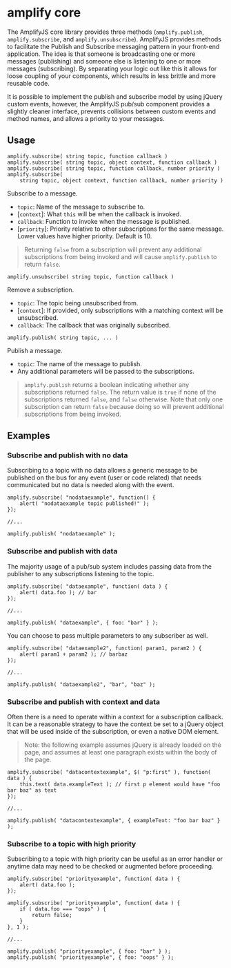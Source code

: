 # amplify core

The AmplifyJS core library provides three methods (`amplify.publish`, `amplify.subscribe`, and `amplify.unsubscribe`). AmplifyJS provides methods to facilitate the Publish and Subscribe messaging pattern in your front-end application. The idea is that someone is broadcasting one or more messages (publishing) and someone else is listening to one or more messages (subscribing). By separating your logic out like this it allows for loose coupling of your components, which results in less brittle and more reusable code.

It is possible to implement the publish and subscribe model by using jQuery custom events, however, the AmplifyJS pub/sub component provides a slightly cleaner interface, prevents collisions between custom events and method names, and allows a priority to your messages.

## Usage

	amplify.subscribe( string topic, function callback )
	amplify.subscribe( string topic, object context, function callback )
	amplify.subscribe( string topic, function callback, number priority )
	amplify.subscribe(
		string topic, object context, function callback, number priority )

Subscribe to a message.

* `topic`: Name of the message to subscribe to.
* [`context`]: What `this` will be when the callback is invoked.
* `callback`: Function to invoke when the message is published.
* [`priority`]: Priority relative to other subscriptions for the same message. Lower values have higher priority. Default is 10.

> Returning `false` from a subscription will prevent any additional subscriptions from being invoked and will cause `amplify.publish` to return `false`.

<pre><code>amplify.unsubscribe( string topic, function callback )</code></pre>

Remove a subscription.

* `topic`: The topic being unsubscribed from.
* [`context`]: If provided, only subscriptions with a matching context will be unsubscribed.
* `callback`: The callback that was originally subscribed.

<pre><code>amplify.publish( string topic, ... )</code></pre>

Publish a message.

* `topic`: The name of the message to publish.
* Any additional parameters will be passed to the subscriptions.

> `amplify.publish` returns a boolean indicating whether any subscriptions returned `false`.
> The return value is `true` if none of the subscriptions returned `false`, and `false` otherwise. Note that only one subscription can return `false` because doing so will prevent additional subscriptions from being invoked.

## Examples

### Subscribe and publish with no data

Subscribing to a topic with no data allows a generic message to be
published on the bus for any event (user or code related) that needs communicated but no data
is needed along with the event.

	amplify.subscribe( "nodataexample", function() {
		alert( "nodataexample topic published!" );
	});
	
	//...
	
	amplify.publish( "nodataexample" );

### Subscribe and publish with data

The majority usage of a pub/sub system includes passing data from the
publisher to any subscriptions listening to the topic.

	amplify.subscribe( "dataexample", function( data ) {
		alert( data.foo ); // bar
	});
	
	//...
	
	amplify.publish( "dataexample", { foo: "bar" } );

You can choose to pass multiple parameters to any subscriber as well.

	amplify.subscribe( "dataexample2", function( param1, param2 ) {
		alert( param1 + param2 ); // barbaz
	});
	
	//...
	
	amplify.publish( "dataexample2", "bar", "baz" );

### Subscribe and publish with context and data

Often there is a need to operate within a context for a subscription
callback. It can be a reasonable strategy to have the context be set to
a jQuery object that will be used inside of the subscription, or even a
native DOM element.

> Note: the following example assumes jQuery is already loaded on the
> page, and assumes at least one paragraph exists within the body of the page.

	amplify.subscribe( "datacontextexample", $( "p:first" ), function( data ) {
		this.text( data.exampleText ); // first p element would have "foo bar baz" as text
	});
	
	//...
	
	amplify.publish( "datacontextexample", { exampleText: "foo bar baz" } );

### Subscribe to a topic with high priority

Subscribing to a topic with high priority can be useful as an error
handler or anytime data may need to be checked or augmented before
proceeding.

	amplify.subscribe( "priorityexample", function( data ) {
		alert( data.foo );
	});

	amplify.subscribe( "priorityexample", function( data ) {
		if ( data.foo === "oops" ) {
			return false;
		}
	}, 1 );
	
	//...
	
	amplify.publish( "priorityexample", { foo: "bar" } );
	amplify.publish( "priorityexample", { foo: "oops" } );